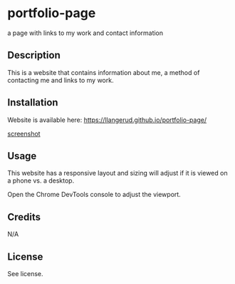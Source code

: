 # portfolio-page
a page with links to my work and contact information

## Description
This is a website that contains information about me, a method of contacting me and links to my work.

## Installation
Website is available here: https://llangerud.github.io/portfolio-page/

[screenshot](photos/screenshot.jpg.png)


## Usage
This website has a responsive layout and sizing will adjust if it is viewed on a phone vs. a desktop. 

Open the Chrome DevTools console to adjust the viewport. 

## Credits
N/A

## License
See license.
